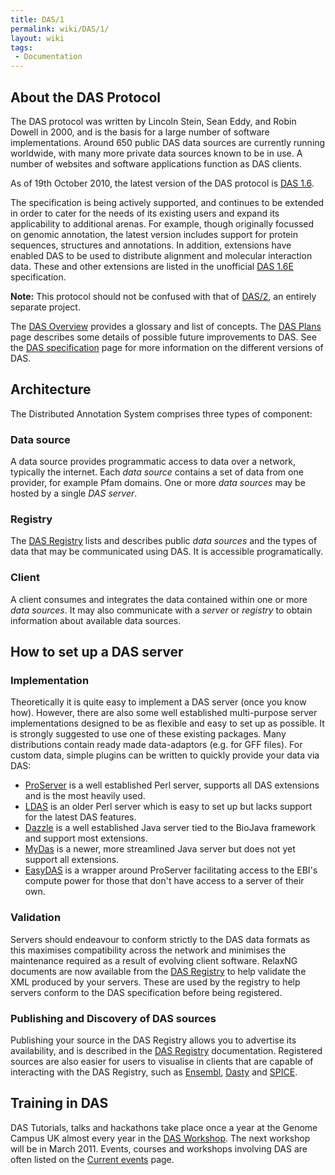 ```yaml
---
title: DAS/1
permalink: wiki/DAS/1/
layout: wiki
tags:
 - Documentation
---
```


About the DAS Protocol
----------------------

The DAS protocol was written by Lincoln Stein, Sean Eddy, and Robin
Dowell in 2000, and is the basis for a large number of software
implementations. Around 650 public DAS data sources are currently
running worldwide, with many more private data sources known to be in
use. A number of websites and software applications function as DAS
clients.

As of 19th October 2010, the latest version of the DAS protocol is [DAS
1.6](/wiki/DAS1.6 "wikilink").

The specification is being actively supported, and continues to be
extended in order to cater for the needs of its existing users and
expand its applicability to additional arenas. For example, though
originally focussed on genomic annotation, the latest version includes
support for protein sequences, structures and annotations. In addition,
extensions have enabled DAS to be used to distribute alignment and
molecular interaction data. These and other extensions are listed in the
unofficial [DAS 1.6E](/wiki/DAS1.6E "wikilink") specification.

<b>Note:</b> This protocol should not be confused with that of
[DAS/2](/wiki/DAS/2 "wikilink"), an entirely separate project.

The [DAS Overview](/wiki/DAS/1/Overview "wikilink") provides a glossary and
list of concepts. The [DAS Plans](/wiki/DAS_Plans "wikilink") page describes
some details of possible future improvements to DAS. See the [DAS
specification](/wiki/DAS_specification "wikilink") page for more information
on the different versions of DAS.

Architecture
------------

The Distributed Annotation System comprises three types of component:

### Data source

A data source provides programmatic access to data over a network,
typically the internet. Each <i>data source</i> contains a set of data
from one provider, for example Pfam domains. One or more <i>data
sources</i> may be hosted by a single <i>DAS server</i>.

### Registry

The [ DAS Registry](/wiki/DasRegistry "wikilink") lists and describes public
<i>data sources</i> and the types of data that may be communicated using
DAS. It is accessible programatically.

### Client

A client consumes and integrates the data contained within one or more
<i>data sources</i>. It may also communicate with a <i>server</i> or
<i>registry</i> to obtain information about available data sources.

How to set up a DAS server
--------------------------

### Implementation

Theoretically it is quite easy to implement a DAS server (once you know
how). However, there are also some well established multi-purpose server
implementations designed to be as flexible and easy to set up as
possible. It is strongly suggested to use one of these existing
packages. Many distributions contain ready made data-adaptors (e.g. for
GFF files). For custom data, simple plugins can be written to quickly
provide your data via DAS:

-   [ProServer](http://www.sanger.ac.uk/proserver/) is a well
    established Perl server, supports all DAS extensions and is the most
    heavily used.
-   [LDAS](http://biodas.org/servers/LDAS.html) is an older Perl server
    which is easy to set up but lacks support for the latest
    DAS features.
-   [Dazzle](http://www.biojava.org/wiki/Dazzle) is a well established
    Java server tied to the BioJava framework and support
    most extensions.
-   [MyDas](http://code.google.com/p/mydas/) is a newer, more
    streamlined Java server but does not yet support all extensions.
-   [EasyDAS](http://www.ebi.ac.uk/panda-srv/easydas/) is a wrapper
    around ProServer facilitating access to the EBI's compute power for
    those that don't have access to a server of their own.

### Validation

Servers should endeavour to conform strictly to the DAS data formats as
this maximises compatibility across the network and minimises the
maintenance required as a result of evolving client software. RelaxNG
documents are now available from the [DAS
Registry](/wiki/DasRegistry "wikilink") to help validate the XML produced by
your servers. These are used by the registry to help servers conform to
the DAS specification before being registered.

### Publishing and Discovery of DAS sources

Publishing your source in the DAS Registry allows you to advertise its
availability, and is described in the [DAS
Registry](/wiki/DasRegistry "wikilink") documentation. Registered sources are
also easier for users to visualise in clients that are capable of
interacting with the DAS Registry, such as
[Ensembl](http://www.ensembl.org/), [Dasty](http://www.ebi.ac.uk) and
[SPICE](http://www.efamily.org.uk/software/dasclients/spice/).

Training in DAS
---------------

DAS Tutorials, talks and hackathons take place once a year at the Genome
Campus UK almost every year in the [DAS
Workshop](/wiki/DASWorkshop2011 "wikilink"). The next workshop will be in
March 2011. Events, courses and workshops involving DAS are often listed
on the [Current events](/wiki/Current_events "wikilink") page.
